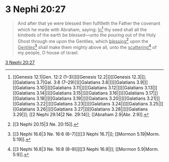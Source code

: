 # 3 Nephi 20:27

> And after that ye were blessed then fulfilleth the Father the covenant which he made with Abraham, saying: <u>In</u>[^a] thy seed shall all the kindreds of the earth be blessed—unto the pouring out of the Holy Ghost through me upon the Gentiles, which <u>blessing</u>[^b] upon the <u>Gentiles</u>[^c] shall make them mighty above all, unto the <u>scattering</u>[^d] of my people, O house of Israel.

[3 Nephi 20:27](https://www.churchofjesuschrist.org/study/scriptures/bofm/3-ne/20?lang=eng&id=p27#p27)


[^a]: [[Genesis 12.1|Gen. 12:2 (1–3)]][[Genesis 12.2|]][[Genesis 12.3|]]; [[Galatians 3.7|Gal. 3:8 (7–29)]][[Galatians 3.8|]][[Galatians 3.9|]][[Galatians 3.10|]][[Galatians 3.11|]][[Galatians 3.12|]][[Galatians 3.13|]][[Galatians 3.14|]][[Galatians 3.15|]][[Galatians 3.16|]][[Galatians 3.17|]][[Galatians 3.18|]][[Galatians 3.19|]][[Galatians 3.20|]][[Galatians 3.21|]][[Galatians 3.22|]][[Galatians 3.23|]][[Galatians 3.24|]][[Galatians 3.25|]][[Galatians 3.26|]][[Galatians 3.27|]][[Galatians 3.28|]][[Galatians 3.29|]]; [[2 Nephi 29.14|2 Ne. 29:14]]; [[Abraham 2.9|Abr. 2:9]].  
[^b]: [[3 Nephi 20.15|3 Ne. 20:15]].  
[^c]: [[3 Nephi 16.6|3 Ne. 16:6 (6–7)]][[3 Nephi 16.7|]]; [[Mormon 5.19|Morm. 5:19]].  
[^d]: [[3 Nephi 16.8|3 Ne. 16:8 (8–9)]][[3 Nephi 16.9|]]; [[Mormon 5.9|Morm. 5:9]].  
